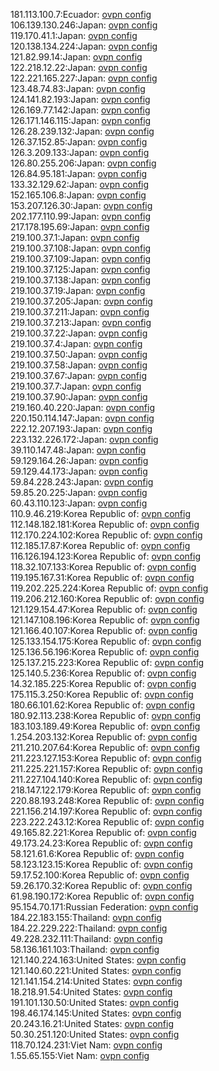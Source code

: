 181.113.100.7:Ecuador: [ovpn config](vpn/181_113_100_7.ovpn)  
106.139.130.246:Japan: [ovpn config](vpn/106_139_130_246.ovpn)  
119.170.41.1:Japan: [ovpn config](vpn/119_170_41_1.ovpn)  
120.138.134.224:Japan: [ovpn config](vpn/120_138_134_224.ovpn)  
121.82.99.14:Japan: [ovpn config](vpn/121_82_99_14.ovpn)  
122.218.12.22:Japan: [ovpn config](vpn/122_218_12_22.ovpn)  
122.221.165.227:Japan: [ovpn config](vpn/122_221_165_227.ovpn)  
123.48.74.83:Japan: [ovpn config](vpn/123_48_74_83.ovpn)  
124.141.82.193:Japan: [ovpn config](vpn/124_141_82_193.ovpn)  
126.169.77.142:Japan: [ovpn config](vpn/126_169_77_142.ovpn)  
126.171.146.115:Japan: [ovpn config](vpn/126_171_146_115.ovpn)  
126.28.239.132:Japan: [ovpn config](vpn/126_28_239_132.ovpn)  
126.37.152.85:Japan: [ovpn config](vpn/126_37_152_85.ovpn)  
126.3.209.133:Japan: [ovpn config](vpn/126_3_209_133.ovpn)  
126.80.255.206:Japan: [ovpn config](vpn/126_80_255_206.ovpn)  
126.84.95.181:Japan: [ovpn config](vpn/126_84_95_181.ovpn)  
133.32.129.62:Japan: [ovpn config](vpn/133_32_129_62.ovpn)  
152.165.106.8:Japan: [ovpn config](vpn/152_165_106_8.ovpn)  
153.207.126.30:Japan: [ovpn config](vpn/153_207_126_30.ovpn)  
202.177.110.99:Japan: [ovpn config](vpn/202_177_110_99.ovpn)  
217.178.195.69:Japan: [ovpn config](vpn/217_178_195_69.ovpn)  
219.100.37.1:Japan: [ovpn config](vpn/219_100_37_1.ovpn)  
219.100.37.108:Japan: [ovpn config](vpn/219_100_37_108.ovpn)  
219.100.37.109:Japan: [ovpn config](vpn/219_100_37_109.ovpn)  
219.100.37.125:Japan: [ovpn config](vpn/219_100_37_125.ovpn)  
219.100.37.138:Japan: [ovpn config](vpn/219_100_37_138.ovpn)  
219.100.37.19:Japan: [ovpn config](vpn/219_100_37_19.ovpn)  
219.100.37.205:Japan: [ovpn config](vpn/219_100_37_205.ovpn)  
219.100.37.211:Japan: [ovpn config](vpn/219_100_37_211.ovpn)  
219.100.37.213:Japan: [ovpn config](vpn/219_100_37_213.ovpn)  
219.100.37.22:Japan: [ovpn config](vpn/219_100_37_22.ovpn)  
219.100.37.4:Japan: [ovpn config](vpn/219_100_37_4.ovpn)  
219.100.37.50:Japan: [ovpn config](vpn/219_100_37_50.ovpn)  
219.100.37.58:Japan: [ovpn config](vpn/219_100_37_58.ovpn)  
219.100.37.67:Japan: [ovpn config](vpn/219_100_37_67.ovpn)  
219.100.37.7:Japan: [ovpn config](vpn/219_100_37_7.ovpn)  
219.100.37.90:Japan: [ovpn config](vpn/219_100_37_90.ovpn)  
219.160.40.220:Japan: [ovpn config](vpn/219_160_40_220.ovpn)  
220.150.114.147:Japan: [ovpn config](vpn/220_150_114_147.ovpn)  
222.12.207.193:Japan: [ovpn config](vpn/222_12_207_193.ovpn)  
223.132.226.172:Japan: [ovpn config](vpn/223_132_226_172.ovpn)  
39.110.147.48:Japan: [ovpn config](vpn/39_110_147_48.ovpn)  
59.129.164.26:Japan: [ovpn config](vpn/59_129_164_26.ovpn)  
59.129.44.173:Japan: [ovpn config](vpn/59_129_44_173.ovpn)  
59.84.228.243:Japan: [ovpn config](vpn/59_84_228_243.ovpn)  
59.85.20.225:Japan: [ovpn config](vpn/59_85_20_225.ovpn)  
60.43.110.123:Japan: [ovpn config](vpn/60_43_110_123.ovpn)  
110.9.46.219:Korea Republic of: [ovpn config](vpn/110_9_46_219.ovpn)  
112.148.182.181:Korea Republic of: [ovpn config](vpn/112_148_182_181.ovpn)  
112.170.224.102:Korea Republic of: [ovpn config](vpn/112_170_224_102.ovpn)  
112.185.17.87:Korea Republic of: [ovpn config](vpn/112_185_17_87.ovpn)  
116.126.194.123:Korea Republic of: [ovpn config](vpn/116_126_194_123.ovpn)  
118.32.107.133:Korea Republic of: [ovpn config](vpn/118_32_107_133.ovpn)  
119.195.167.31:Korea Republic of: [ovpn config](vpn/119_195_167_31.ovpn)  
119.202.225.224:Korea Republic of: [ovpn config](vpn/119_202_225_224.ovpn)  
119.206.212.160:Korea Republic of: [ovpn config](vpn/119_206_212_160.ovpn)  
121.129.154.47:Korea Republic of: [ovpn config](vpn/121_129_154_47.ovpn)  
121.147.108.196:Korea Republic of: [ovpn config](vpn/121_147_108_196.ovpn)  
121.166.40.107:Korea Republic of: [ovpn config](vpn/121_166_40_107.ovpn)  
125.133.154.175:Korea Republic of: [ovpn config](vpn/125_133_154_175.ovpn)  
125.136.56.196:Korea Republic of: [ovpn config](vpn/125_136_56_196.ovpn)  
125.137.215.223:Korea Republic of: [ovpn config](vpn/125_137_215_223.ovpn)  
125.140.5.236:Korea Republic of: [ovpn config](vpn/125_140_5_236.ovpn)  
14.32.185.225:Korea Republic of: [ovpn config](vpn/14_32_185_225.ovpn)  
175.115.3.250:Korea Republic of: [ovpn config](vpn/175_115_3_250.ovpn)  
180.66.101.62:Korea Republic of: [ovpn config](vpn/180_66_101_62.ovpn)  
180.92.113.238:Korea Republic of: [ovpn config](vpn/180_92_113_238.ovpn)  
183.103.189.49:Korea Republic of: [ovpn config](vpn/183_103_189_49.ovpn)  
1.254.203.132:Korea Republic of: [ovpn config](vpn/1_254_203_132.ovpn)  
211.210.207.64:Korea Republic of: [ovpn config](vpn/211_210_207_64.ovpn)  
211.223.127.153:Korea Republic of: [ovpn config](vpn/211_223_127_153.ovpn)  
211.225.221.157:Korea Republic of: [ovpn config](vpn/211_225_221_157.ovpn)  
211.227.104.140:Korea Republic of: [ovpn config](vpn/211_227_104_140.ovpn)  
218.147.122.179:Korea Republic of: [ovpn config](vpn/218_147_122_179.ovpn)  
220.88.193.248:Korea Republic of: [ovpn config](vpn/220_88_193_248.ovpn)  
221.156.214.197:Korea Republic of: [ovpn config](vpn/221_156_214_197.ovpn)  
223.222.243.12:Korea Republic of: [ovpn config](vpn/223_222_243_12.ovpn)  
49.165.82.221:Korea Republic of: [ovpn config](vpn/49_165_82_221.ovpn)  
49.173.24.23:Korea Republic of: [ovpn config](vpn/49_173_24_23.ovpn)  
58.121.61.6:Korea Republic of: [ovpn config](vpn/58_121_61_6.ovpn)  
58.123.123.15:Korea Republic of: [ovpn config](vpn/58_123_123_15.ovpn)  
59.17.52.100:Korea Republic of: [ovpn config](vpn/59_17_52_100.ovpn)  
59.26.170.32:Korea Republic of: [ovpn config](vpn/59_26_170_32.ovpn)  
61.98.190.172:Korea Republic of: [ovpn config](vpn/61_98_190_172.ovpn)  
95.154.70.171:Russian Federation: [ovpn config](vpn/95_154_70_171.ovpn)  
184.22.183.155:Thailand: [ovpn config](vpn/184_22_183_155.ovpn)  
184.22.229.222:Thailand: [ovpn config](vpn/184_22_229_222.ovpn)  
49.228.232.111:Thailand: [ovpn config](vpn/49_228_232_111.ovpn)  
58.136.161.103:Thailand: [ovpn config](vpn/58_136_161_103.ovpn)  
121.140.224.163:United States: [ovpn config](vpn/121_140_224_163.ovpn)  
121.140.60.221:United States: [ovpn config](vpn/121_140_60_221.ovpn)  
121.141.154.214:United States: [ovpn config](vpn/121_141_154_214.ovpn)  
18.218.91.54:United States: [ovpn config](vpn/18_218_91_54.ovpn)  
191.101.130.50:United States: [ovpn config](vpn/191_101_130_50.ovpn)  
198.46.174.145:United States: [ovpn config](vpn/198_46_174_145.ovpn)  
20.243.16.21:United States: [ovpn config](vpn/20_243_16_21.ovpn)  
50.30.251.120:United States: [ovpn config](vpn/50_30_251_120.ovpn)  
118.70.124.231:Viet Nam: [ovpn config](vpn/118_70_124_231.ovpn)  
1.55.65.155:Viet Nam: [ovpn config](vpn/1_55_65_155.ovpn)  
